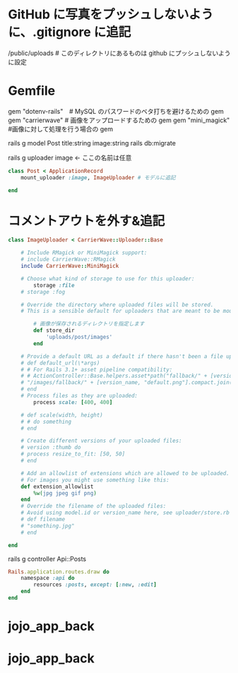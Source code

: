 # GitHub に写真をプッシュしないように、.gitignore に追記

/public/uploads # このディレクトリにあるものは github にプッシュしないように設定

# Gemfile

gem "dotenv-rails"　# MySQL のパスワードのベタ打ちを避けるための gem
gem "carrierwave" # 画像をアップロードするための gem
gem "mini_magick" #画像に対して処理を行う場合の gem

rails g model Post title:string image:string
rails db:migrate

rails g uploader image ← ここの名前は任意

```rb
class Post < ApplicationRecord
    mount_uploader :image, ImageUploader # モデルに追記

end
```

# コメントアウトを外す&追記

```rb
class ImageUploader < CarrierWave::Uploader::Base

    # Include RMagick or MiniMagick support:
    # include CarrierWave::RMagick
    include CarrierWave::MiniMagick

    # Choose what kind of storage to use for this uploader:
        storage :file
    # storage :fog

    # Override the directory where uploaded files will be stored.
    # This is a sensible default for uploaders that are meant to be mounted:

        # 画像が保存されるディレクトリを指定します
        def store_dir
            'uploads/post/images'
        end

    # Provide a default URL as a default if there hasn't been a file uploaded:
    # def default_url(\*args)
    # # For Rails 3.1+ asset pipeline compatibility:
    # # ActionController::Base.helpers.asset*path("fallback/" + [version_name, "default.png"].compact.join('*'))
    # "/images/fallback/" + [version_name, "default.png"].compact.join('\_')
    # end
    # Process files as they are uploaded:
        process scale: [400, 400]

    # def scale(width, height)
    # # do something
    # end

    # Create different versions of your uploaded files:
    # version :thumb do
    # process resize_to_fit: [50, 50]
    # end

    # Add an allowlist of extensions which are allowed to be uploaded.
    # For images you might use something like this:
    def extension_allowlist
        %w(jpg jpeg gif png)
    end
    # Override the filename of the uploaded files:
    # Avoid using model.id or version_name here, see uploader/store.rb for details.
    # def filename
    # "something.jpg"
    # end

end
```

rails g controller Api::Posts

```rb
Rails.application.routes.draw do
    namespace :api do
        resources :posts, except: [:new, :edit]
    end
end
```
# jojo_app_back
# jojo_app_back
